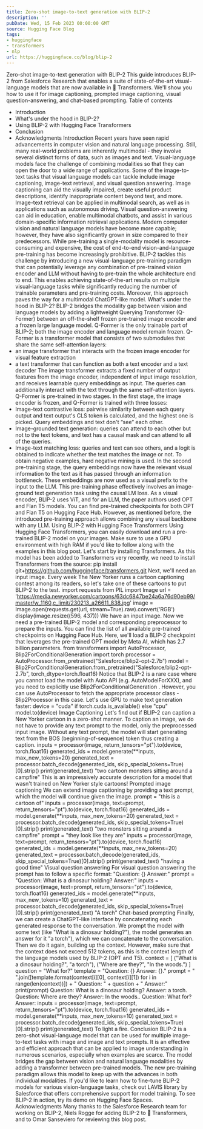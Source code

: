 ```yaml
---
title: Zero-shot image-to-text generation with BLIP-2
description: ''
pubDate: Wed, 15 Feb 2023 00:00:00 GMT
source: Hugging Face Blog
tags:
- huggingface
- transformers
- nlp
url: https://huggingface.co/blog/blip-2
---
```


Zero-shot image-to-text generation with BLIP-2
This guide introduces BLIP-2 from Salesforce Research that enables a suite of state-of-the-art visual-language models that are now available in 🤗 Transformers. We'll show you how to use it for image captioning, prompted image captioning, visual question-answering, and chat-based prompting.
Table of contents
- Introduction
- What's under the hood in BLIP-2?
- Using BLIP-2 with Hugging Face Transformers
- Conclusion
- Acknowledgments
Introduction
Recent years have seen rapid advancements in computer vision and natural language processing. Still, many real-world problems are inherently multimodal - they involve several distinct forms of data, such as images and text. Visual-language models face the challenge of combining modalities so that they can open the door to a wide range of applications. Some of the image-to-text tasks that visual language models can tackle include image captioning, image-text retrieval, and visual question answering. Image captioning can aid the visually impaired, create useful product descriptions, identify inappropriate content beyond text, and more. Image-text retrieval can be applied in multimodal search, as well as in applications such as autonomous driving. Visual question-answering can aid in education, enable multimodal chatbots, and assist in various domain-specific information retrieval applications.
Modern computer vision and natural language models have become more capable; however, they have also significantly grown in size compared to their predecessors. While pre-training a single-modality model is resource-consuming and expensive, the cost of end-to-end vision-and-language pre-training has become increasingly prohibitive. BLIP-2 tackles this challenge by introducing a new visual-language pre-training paradigm that can potentially leverage any combination of pre-trained vision encoder and LLM without having to pre-train the whole architecture end to end. This enables achieving state-of-the-art results on multiple visual-language tasks while significantly reducing the number of trainable parameters and pre-training costs. Moreover, this approach paves the way for a multimodal ChatGPT-like model.
What's under the hood in BLIP-2?
BLIP-2 bridges the modality gap between vision and language models by adding a lightweight Querying Transformer (Q-Former) between an off-the-shelf frozen pre-trained image encoder and a frozen large language model. Q-Former is the only trainable part of BLIP-2; both the image encoder and language model remain frozen.
Q-Former is a transformer model that consists of two submodules that share the same self-attention layers:
- an image transformer that interacts with the frozen image encoder for visual feature extraction
- a text transformer that can function as both a text encoder and a text decoder
The image transformer extracts a fixed number of output features from the image encoder, independent of input image resolution, and receives learnable query embeddings as input. The queries can additionally interact with the text through the same self-attention layers.
Q-Former is pre-trained in two stages. In the first stage, the image encoder is frozen, and Q-Former is trained with three losses:
- Image-text contrastive loss: pairwise similarity between each query output and text output's CLS token is calculated, and the highest one is picked. Query embeddings and text don't “see” each other.
- Image-grounded text generation: queries can attend to each other but not to the text tokens, and text has a causal mask and can attend to all of the queries.
- Image-text matching loss: queries and text can see others, and a logit is obtained to indicate whether the text matches the image or not. To obtain negative examples, hard negative mining is used.
In the second pre-training stage, the query embeddings now have the relevant visual information to the text as it has passed through an information bottleneck. These embeddings are now used as a visual prefix to the input to the LLM. This pre-training phase effectively involves an image-ground text generation task using the causal LM loss.
As a visual encoder, BLIP-2 uses ViT, and for an LLM, the paper authors used OPT and Flan T5 models. You can find pre-trained checkpoints for both OPT and Flan T5 on Hugging Face Hub. However, as mentioned before, the introduced pre-training approach allows combining any visual backbone with any LLM.
Using BLIP-2 with Hugging Face Transformers
Using Hugging Face Transformers, you can easily download and run a pre-trained BLIP-2 model on your images. Make sure to use a GPU environment with high RAM if you'd like to follow along with the examples in this blog post.
Let's start by installing Transformers. As this model has been added to Transformers very recently, we need to install Transformers from the source:
pip install git+https://github.com/huggingface/transformers.git
Next, we'll need an input image. Every week The New Yorker runs a cartoon captioning contest among its readers, so let's take one of these cartoons to put BLIP-2 to the test.
import requests
from PIL import Image
url = 'https://media.newyorker.com/cartoons/63dc6847be24a6a76d90eb99/master/w_1160,c_limit/230213_a26611_838.jpg'
image = Image.open(requests.get(url, stream=True).raw).convert('RGB')
display(image.resize((596, 437)))
We have an input image. Now we need a pre-trained BLIP-2 model and corresponding preprocessor to prepare the inputs. You can find the list of all available pre-trained checkpoints on Hugging Face Hub. Here, we'll load a BLIP-2 checkpoint that leverages the pre-trained OPT model by Meta AI, which has 2.7 billion parameters.
from transformers import AutoProcessor, Blip2ForConditionalGeneration
import torch
processor = AutoProcessor.from_pretrained("Salesforce/blip2-opt-2.7b")
model = Blip2ForConditionalGeneration.from_pretrained("Salesforce/blip2-opt-2.7b", torch_dtype=torch.float16)
Notice that BLIP-2 is a rare case where you cannot load the model with Auto API (e.g. AutoModelForXXX), and you need to
explicitly use Blip2ForConditionalGeneration
. However, you can use AutoProcessor
to fetch the appropriate processor
class - Blip2Processor
in this case.
Let's use GPU to make text generation faster:
device = "cuda" if torch.cuda.is_available() else "cpu"
model.to(device)
Image Captioning
Let's find out if BLIP-2 can caption a New Yorker cartoon in a zero-shot manner. To caption an image, we do not have to provide any text prompt to the model, only the preprocessed input image. Without any text prompt, the model will start generating text from the BOS (beginning-of-sequence) token thus creating a caption.
inputs = processor(image, return_tensors="pt").to(device, torch.float16)
generated_ids = model.generate(**inputs, max_new_tokens=20)
generated_text = processor.batch_decode(generated_ids, skip_special_tokens=True)[0].strip()
print(generated_text)
"two cartoon monsters sitting around a campfire"
This is an impressively accurate description for a model that wasn't trained on New Yorker style cartoons!
Prompted image captioning
We can extend image captioning by providing a text prompt, which the model will continue given the image.
prompt = "this is a cartoon of"
inputs = processor(image, text=prompt, return_tensors="pt").to(device, torch.float16)
generated_ids = model.generate(**inputs, max_new_tokens=20)
generated_text = processor.batch_decode(generated_ids, skip_special_tokens=True)[0].strip()
print(generated_text)
"two monsters sitting around a campfire"
prompt = "they look like they are"
inputs = processor(image, text=prompt, return_tensors="pt").to(device, torch.float16)
generated_ids = model.generate(**inputs, max_new_tokens=20)
generated_text = processor.batch_decode(generated_ids, skip_special_tokens=True)[0].strip()
print(generated_text)
"having a good time"
Visual question answering
For visual question answering the prompt has to follow a specific format: "Question: {} Answer:"
prompt = "Question: What is a dinosaur holding? Answer:"
inputs = processor(image, text=prompt, return_tensors="pt").to(device, torch.float16)
generated_ids = model.generate(**inputs, max_new_tokens=10)
generated_text = processor.batch_decode(generated_ids, skip_special_tokens=True)[0].strip()
print(generated_text)
"A torch"
Chat-based prompting
Finally, we can create a ChatGPT-like interface by concatenating each generated response to the conversation. We prompt the model with some text (like "What is a dinosaur holding?"), the model generates an answer for it "a torch"), which we can concatenate to the conversation. Then we do it again, building up the context. However, make sure that the context does not exceed 512 tokens, as this is the context length of the language models used by BLIP-2 (OPT and T5).
context = [
("What is a dinosaur holding?", "a torch"),
("Where are they?", "In the woods.")
]
question = "What for?"
template = "Question: {} Answer: {}."
prompt = " ".join([template.format(context[i][0], context[i][1]) for i in range(len(context))]) + " Question: " + question + " Answer:"
print(prompt)
Question: What is a dinosaur holding? Answer: a torch. Question: Where are they? Answer: In the woods.. Question: What for? Answer:
inputs = processor(image, text=prompt, return_tensors="pt").to(device, torch.float16)
generated_ids = model.generate(**inputs, max_new_tokens=10)
generated_text = processor.batch_decode(generated_ids, skip_special_tokens=True)[0].strip()
print(generated_text)
To light a fire.
Conclusion
BLIP-2 is a zero-shot visual-language model that can be used for multiple image-to-text tasks with image and image and text prompts. It is an effective and efficient approach that can be applied to image understanding in numerous scenarios, especially when examples are scarce.
The model bridges the gap between vision and natural language modalities by adding a transformer between pre-trained models. The new pre-training paradigm allows this model to keep up with the advances in both individual modalities.
If you'd like to learn how to fine-tune BLIP-2 models for various vision-language tasks, check out LAVIS library by Salesforce that offers comprehensive support for model training.
To see BLIP-2 in action, try its demo on Hugging Face Spaces.
Acknowledgments
Many thanks to the Salesforce Research team for working on BLIP-2, Niels Rogge for adding BLIP-2 to 🤗 Transformers, and to Omar Sanseviero for reviewing this blog post.